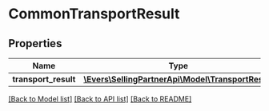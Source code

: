 # CommonTransportResult

## Properties
Name | Type | Description | Notes
------------ | ------------- | ------------- | -------------
**transport_result** | [**\Evers\SellingPartnerApi\Model\TransportResult**](TransportResult.md) |  | [optional] 

[[Back to Model list]](../README.md#documentation-for-models) [[Back to API list]](../README.md#documentation-for-api-endpoints) [[Back to README]](../README.md)


